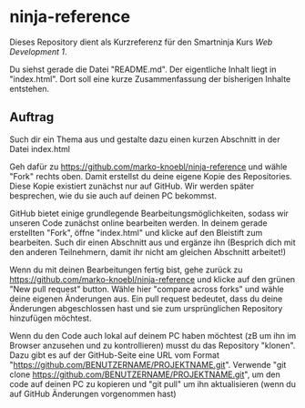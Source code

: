 # ninja-reference

Dieses Repository dient als Kurzreferenz für den Smartninja Kurs *Web Development 1*.

Du siehst gerade die Datei "README.md". Der eigentliche Inhalt liegt in "index.html". Dort soll eine kurze Zusammenfassung der bisherigen Inhalte entstehen.

## Auftrag

Such dir ein Thema aus und gestalte dazu einen kurzen Abschnitt in der Datei index.html 

Geh dafür zu https://github.com/marko-knoebl/ninja-reference und wähle "Fork" rechts oben. Damit erstellst du deine eigene Kopie des Repositories. Diese Kopie existiert zunächst nur auf GitHub. Wir werden später besprechen, wie du sie auch auf deinen PC bekommst.

GitHub bietet einige grundlegende Bearbeitungsmöglichkeiten, sodass wir unseren Code zunächst online bearbeiten werden. In deinem gerade erstellten "Fork", öffne "index.html" und klicke auf den Bleistift zum bearbeiten. Such dir einen Abschnitt aus und ergänze ihn (Besprich dich mit den anderen Teilnehmern, damit ihr nicht am gleichen Abschnitt arbeitet!)

Wenn du mit deinen Bearbeitungen fertig bist, gehe zurück zu https://github.com/marko-knoebl/ninja-reference und klicke auf den grünen "New pull request" button. Wähle hier "compare across forks" und wähle deine eigenen Änderungen aus. Ein pull request bedeutet, dass du deine Änderungen abgeschlossen hast und sie zum ursprünglichen Repository hinzufügen möchtest.

Wenn du den Code auch lokal auf deinem PC haben möchtest (zB um ihn im Browser anzusehen und zu kontrollieren) musst du das Repository "klonen". Dazu gibt es auf der GitHub-Seite eine URL vom Format "https://github.com/BENUTZERNAME/PROJEKTNAME.git". Verwende "git clone https://github.com/BENUTZERNAME/PROJEKTNAME.git", um den code auf deinen PC zu kopieren und "git pull" um ihn aktualisieren (wenn du auf GitHub Änderungen vorgenommen hast)

